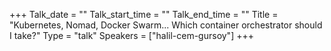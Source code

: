+++
Talk_date = ""
Talk_start_time = ""
Talk_end_time = ""
Title = "Kubernetes, Nomad, Docker Swarm... Which container orchestrator should I take?"
Type = "talk"
Speakers = ["halil-cem-gursoy"]
+++

